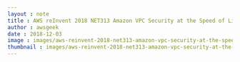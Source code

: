 ```yaml
---
layout : note
title : AWS reInvent 2018 NET313 Amazon VPC Security at the Speed of Light
author : awsgeek
date : 2018-12-03
image : images/aws-reinvent-2018-net313-amazon-vpc-security-at-the-speed-of-light_en.jpg
thumbnail : images/aws-reinvent-2018-net313-amazon-vpc-security-at-the-speed-of-light_en.jpg
---
```

